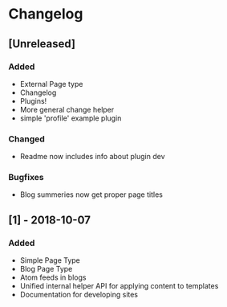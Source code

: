 # Changelog

## [Unreleased]
### Added
- External Page type
- Changelog
- Plugins!
- More general change helper
- simple 'profile' example plugin 
### Changed
- Readme now includes info about plugin dev
### Bugfixes
- Blog summeries now get proper page titles


## [1] - 2018-10-07
### Added
- Simple Page Type
- Blog Page Type
- Atom feeds in blogs
- Unified internal helper API for applying content to templates
- Documentation for developing sites

